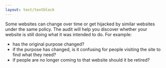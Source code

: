 ```yaml
---
layout: text/textblock
---
```


Some websites can change over time or get hijacked by similar websites under the same policy.
The audit will help you discover whether your website is still doing what it was intended to do. For example:
- has the original purpose changed?
- if the purpose has changed, is it confusing for people visiting the site to find what they need?
- if people are no longer coming to that website should it be retired?
